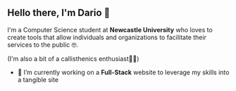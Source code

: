 ## Hello there, I'm Dario 👋
I'm a Computer Science student at **Newcastle University** who loves to create tools that allow individuals and organizations to facilitate their services to the public 🤓.

(I'm also a bit of a callisthenics enthusiast🤸‍♂️)

- 🔭 I’m currently working on a **Full-Stack** website to leverage my skills into a tangible site

<!--
- 🔭 I’m currently working on ...
- 🌱 I’m currently learning ...
- 👯 I’m looking to collaborate on ...
- 🤔 I’m looking for help with ...
- 💬 Ask me about ...
- 📫 How to reach me: ...
- 😄 Pronouns: ...
- ⚡ Fun fact: ...
-->
